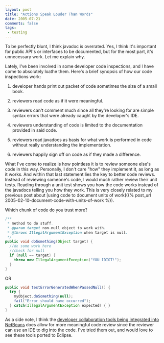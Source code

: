 ```yaml
---
layout: post
title: "Actions Speak Louder Than Words"
date: 2005-07-21
comments: false
tags:
 - testing
---
```


To be perfectly blunt, I think javadoc is overrated. Yes, I think it's important for public API's or interfaces to be documented, but for the most part, it's unnecessary work. Let me explain why.



Lately, I've been involved in some developer code inspections, and I have come to absolutely loathe them. Here's a brief synopsis of how our code inspections work:



  1. developer hands print out packet of code sometimes the size of a small book.


  2. reviewers read code as if it were meaningful.


  3. reviewers can't comment much since all they're looking for are simple syntax errors that were already caught by the developer's IDE.


  4. reviewers understanding of code is limited to the documentation provided in said code.


  5. reviewers read javadocs as basis for what work is performed in code without really understanding the implementation.


  6. reviewers happily sign off on code as if they made a difference.





What I've come to realize is how pointless it is to review someone else's code in this way. Personally, I don't care "how" they implement it, as long as it works. And within that last statement lies the key to better code reviews. Instead of reviewing someone's code, I would much rather review their unit tests. Reading through a unit test shows you how the code works instead of the javadocs telling you how they work. This is very closely related to my previous post about [using code to document units of work]({% post_url 2005-02-10-document-code-with-units-of-work %}).



Which chunk of code do you trust more?

```java
/**
 * method to do stuff.
 * @param target non-null object to work with.
 * @throws IllegalArgumentException when target is null.
 */
public void doSomething(Object target) {
  //do some work here
  //check for null
  if (null == target) {
    throw new IllegalArgumentException("YOU IDIOT!");
  }
}
```

OR

```java
public void testErrorGeneratedWhenPassedNull() {
  try {
    myObject.doSomething(null);
    fail("Error should have occurred");
  } catch(IllegalArgumentException expected) { }
}
```

As a side note, I think the [developer collaboration tools being integrated into NetBeans](http://collab.netbeans.org) does allow for more meaningful code review since the reviewer can use an IDE to dig into the code. I've tried them out, and would love to see these tools ported to Eclipse.
